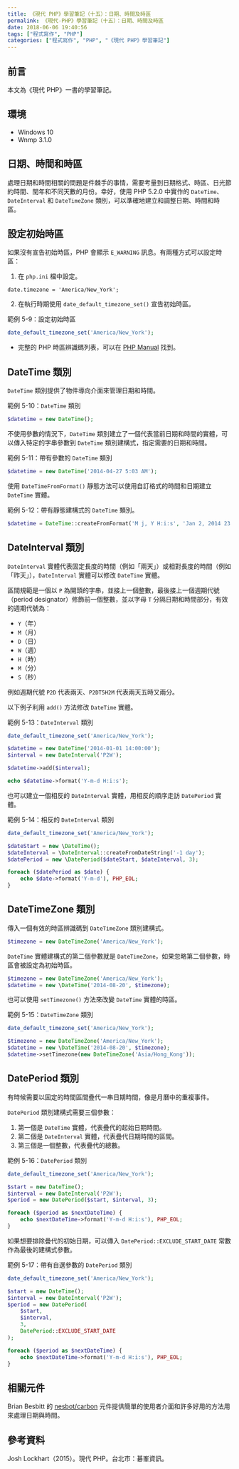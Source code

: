 ```yaml
---
title: 《現代 PHP》學習筆記（十五）：日期、時間及時區
permalink: 《現代-PHP》學習筆記（十五）：日期、時間及時區
date: 2018-06-06 19:40:56
tags: ["程式寫作", "PHP"]
categories: ["程式寫作", "PHP", "《現代 PHP》學習筆記"]
---
```


## 前言
本文為《現代 PHP》一書的學習筆記。

## 環境
- Windows 10
- Wnmp 3.1.0

## 日期、時間和時區
處理日期和時間相關的問題是件棘手的事情，需要考量到日期格式、時區、日光節約時間、閏年和不同天數的月份。幸好，使用 PHP 5.2.0 中實作的 `DateTime`、`DateInterval` 和 `DateTimeZone` 類別，可以準確地建立和調整日期、時間和時區。

## 設定初始時區
如果沒有宣告初始時區，PHP 會顯示 `E_WARNING` 訊息。有兩種方式可以設定時區：

1. 在 `php.ini` 檔中設定。
```
date.timezone = 'America/New_York';
```
2. 在執行時期使用 `date_default_timezone_set()` 宣告初始時區。

範例 5-9：設定初始時區
```PHP
date_default_timezone_set('America/New_York');
```
- 完整的 PHP 時區辨識碼列表，可以在 [PHP Manual](http://php.net/manual/en/timezones.php) 找到。

## DateTime 類別
`DateTime` 類別提供了物件導向介面來管理日期和時間。

範例 5-10：`DateTime` 類別
```PHP
$datetime = new DateTime();
```
不使用參數的情況下，`DateTime` 類別建立了一個代表當前日期和時間的實體，可以傳入特定的字串參數到 `DateTime` 類別建構式，指定需要的日期和時間。

範例 5-11：帶有參數的 `DateTime` 類別
```PHP
$datetime = new DateTime('2014-04-27 5:03 AM');
```

使用 `DateTimeFromFormat()` 靜態方法可以使用自訂格式的時間和日期建立 `DateTime` 實體。

範例 5-12：帶有靜態建構式的 `DateTime` 類別。
```PHP
$datetime = DateTime::createFromFormat('M j, Y H:i:s', 'Jan 2, 2014 23:04:12');
```

## DateInterval 類別
`DateInterval` 實體代表固定長度的時間（例如「兩天」）或相對長度的時間（例如「昨天」），`DateInterval` 實體可以修改 `DateTime` 實體。

區間規範是一個以 `P` 為開頭的字串，並接上一個整數，最後接上一個週期代號（period designator）修飾前一個整數，並以字母 `T` 分隔日期和時間部分，有效的週期代號為：
- `Y`（年）
- `M`（月）
- `D`（日）
- `W`（週）
- `H`（時）
- `M`（分）
- `S`（秒）

例如週期代號 `P2D` 代表兩天、`P2DT5H2M` 代表兩天五時又兩分。

以下例子利用 `add()` 方法修改 `DateTime` 實體。

範例 5-13：`DateInterval` 類別
```PHP
date_default_timezone_set('America/New_York');

$datetime = new DateTime('2014-01-01 14:00:00');
$interval = new DateInterval('P2W');

$datetime->add($interval);

echo $datetime->format('Y-m-d H:i:s');
```

也可以建立一個相反的 `DateInterval` 實體，用相反的順序走訪 `DatePeriod` 實體。

範例 5-14：相反的 `DateInterval` 類別
```PHP
date_default_timezone_set('America/New_York');

$dateStart = new \DateTime();
$dateInterval = \DateInterval::createFromDateString('-1 day');
$datePeriod = new \DatePeriod($dateStart, $dateInterval, 3);

foreach ($datePeriod as $date) {
    echo $date->format('Y-m-d'), PHP_EOL;
}
```

## DateTimeZone 類別
傳入一個有效的時區辨識碼到 `DateTimeZone` 類別建構式。
```PHP
$timezone = new DateTimeZone('America/New_York');
```

`DateTime` 實體建構式的第二個參數就是 `DateTimeZone`，如果忽略第二個參數，時區會被設定為初始時區。
```PHP
$timezone = new DateTimeZone('America/New_York');
$datetime = new \DateTime('2014-08-20', $timezone);
```
也可以使用 `setTimezone()` 方法來改變 `DateTime` 實體的時區。

範例 5-15：`DateTimeZone` 類別
```PHP
date_default_timezone_set('America/New_York');

$timezone = new DateTimeZone('America/New_York');
$datetime = new \DateTime('2014-08-20', $timezone);
$datetime->setTimezone(new DateTimeZone('Asia/Hong_Kong'));
```

## DatePeriod 類別
有時候需要以固定的時間區間疊代一串日期時間，像是月曆中的重複事件。

`DatePeriod` 類別建構式需要三個參數：
1. 第一個是 `DateTime` 實體，代表疊代的起始日期時間。
2. 第二個是 `DateInterval` 實體，代表疊代日期時間的區間。
3. 第三個是一個整數，代表疊代的總數。

範例 5-16：`DatePeriod` 類別
```PHP
date_default_timezone_set('America/New_York');

$start = new DateTime();
$interval = new DateInterval('P2W');
$period = new DatePeriod($start, $interval, 3);

foreach ($period as $nextDateTime) {
    echo $nextDateTime->format('Y-m-d H:i:s'), PHP_EOL;
}
```
如果想要排除疊代的初始日期，可以傳入 `DatePeriod::EXCLUDE_START_DATE` 常數作為最後的建構式參數。

範例 5-17：帶有自選參數的 `DatePeriod` 類別
```PHP
date_default_timezone_set('America/New_York');

$start = new DateTime();
$interval = new DateInterval('P2W');
$period = new DatePeriod(
    $start,
    $interval,
    3,
    DatePeriod::EXCLUDE_START_DATE
);

foreach ($period as $nextDateTime) {
    echo $nextDateTime->format('Y-m-d H:i:s'), PHP_EOL;
}
```

## 相關元件
Brian Besbitt 的 [nesbot/carbon](https://carbon.nesbot.com/) 元件提供簡單的使用者介面和許多好用的方法用來處理日期與時間。

## 參考資料
Josh Lockhart（2015）。現代 PHP。台北市：碁峯資訊。